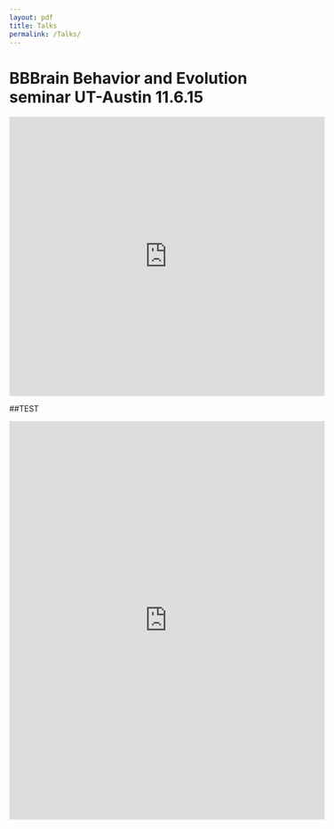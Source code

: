 ```yaml
---
layout: pdf
title: Talks
permalink: /Talks/
---
```



<h1 class="page-heading">BBBrain Behavior and Evolution seminar UT-Austin 11.6.15</h1> 

<iframe src="http://wl.figshare.com/articles/1598199/embed?show_title=0" width="568" height="502" frameborder="0"></iframe> </div>

##TEST

<iframe src="https://widgets.figshare.com/articles/3438551/embed?show_title=0" width="568" height="716" frameborder="0"></iframe> </div>

